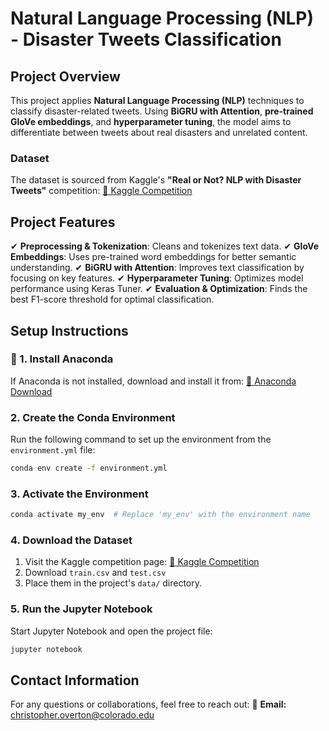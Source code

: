 # Natural Language Processing (NLP) - Disaster Tweets Classification

## Project Overview
This project applies **Natural Language Processing (NLP)** techniques to classify disaster-related tweets. Using **BiGRU with Attention**, **pre-trained GloVe embeddings**, and **hyperparameter tuning**, the model aims to differentiate between tweets about real disasters and unrelated content.

### Dataset
The dataset is sourced from Kaggle's **"Real or Not? NLP with Disaster Tweets"** competition:
[🔗 Kaggle Competition](https://www.kaggle.com/competitions/nlp-getting-started/data)

## Project Features
✔ **Preprocessing & Tokenization**: Cleans and tokenizes text data.
✔ **GloVe Embeddings**: Uses pre-trained word embeddings for better semantic understanding.
✔ **BiGRU with Attention**: Improves text classification by focusing on key features.
✔ **Hyperparameter Tuning**: Optimizes model performance using Keras Tuner.
✔ **Evaluation & Optimization**: Finds the best F1-score threshold for optimal classification.

## Setup Instructions
### **🔹 1. Install Anaconda**
If Anaconda is not installed, download and install it from:
[🔗 Anaconda Download](https://www.anaconda.com/products/distribution)

### **2. Create the Conda Environment**
Run the following command to set up the environment from the `environment.yml` file:
```bash
conda env create -f environment.yml
```

### **3. Activate the Environment**
```bash
conda activate my_env  # Replace 'my_env' with the environment name
```

### **4. Download the Dataset**
1. Visit the Kaggle competition page: [🔗 Kaggle Competition](https://www.kaggle.com/competitions/nlp-getting-started/data)
2. Download `train.csv` and `test.csv`
3. Place them in the project's `data/` directory.

### **5. Run the Jupyter Notebook**
Start Jupyter Notebook and open the project file:
```bash
jupyter notebook
```

##  Contact Information
For any questions or collaborations, feel free to reach out:
📧 **Email:** christopher.overton@colorado.edu